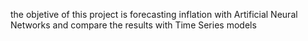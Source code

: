 the objetive of this project is forecasting inflation with Artificial Neural Networks and compare the results with Time Series models 
